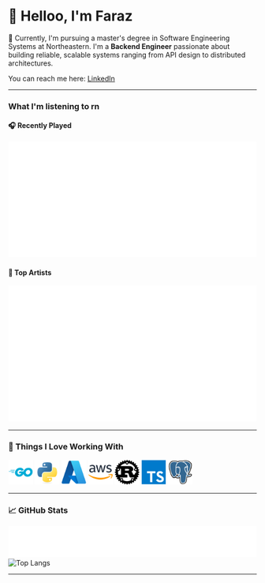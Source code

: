 # 👋 Helloo, I'm Faraz  

🚀 Currently, I'm pursuing a master's degree in Software Engineering Systems at Northeastern.
I'm a **Backend Engineer** passionate about building reliable, scalable systems ranging from API design to distributed architectures.  

You can reach me here: [LinkedIn](https://www.linkedin.com/in/faraz551)

---
### What I'm listening to rn
#### 🎧 Recently Played
![Recent Tracks](https://github.com/M-Faraz3110/M-Faraz3110/blob/main/metrics-recent.svg)
#### 🎤 Top Artists
![Top Artists](https://github.com/M-Faraz3110/M-Faraz3110/blob/main/metrics-artists.svg)

---
### 💛 Things I Love Working With

<p align="left">
  <img src="https://github.com/devicons/devicon/blob/v2.17.0/icons/go/go-original-wordmark.svg" alt="Go" width="50" height="50"/>
  <img src="https://github.com/devicons/devicon/blob/v2.17.0/icons/python/python-original.svg" alt="Python" width="50" height="50"/>
  <img src="https://github.com/devicons/devicon/blob/v2.17.0/icons/azure/azure-original.svg" alt="Azure" width="50" height="50"/>
  <img src="https://github.com/devicons/devicon/blob/v2.17.0/icons/amazonwebservices/amazonwebservices-original-wordmark.svg" alt="AWS" width="50" height="50"/>
  <img src="https://github.com/devicons/devicon/blob/v2.17.0/icons/rust/rust-original.svg" alt="Rust" width="50" height="50"/>
  <img src="https://github.com/devicons/devicon/blob/v2.17.0/icons/typescript/typescript-original.svg" alt="TypeScript" width="50" height="50"/>
  <img src="https://github.com/devicons/devicon/blob/v2.17.0/icons/postgresql/postgresql-original.svg" alt="PostgreSQL" width="50" height="50"/>
</p>

---

### 📈 GitHub Stats  
![Faraz's recent activity charts](https://github.com/M-Faraz3110/M-Faraz3110/blob/main/metrics-charts.svg)
![Top Langs](https://github-readme-stats.vercel.app/api/top-langs/?username=M-Faraz3110&layout=compact&theme=transparent&exclude_repo=NN-Project-Music-Genre-Classifier&hide=Makefile)

---